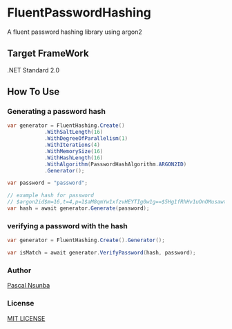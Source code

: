 # FluentPasswordHashing

A fluent password hashing library using argon2

## Target FrameWork

.NET Standard 2.0

## How To Use

### Generating a password hash

```C#
var generator = FluentHashing.Create()
            .WithSaltLength(16)
            .WithDegreeOfParallelism(1)
            .WithIterations(4)
            .WithMemorySize(16)
            .WithHashLength(16)
            .WithAlgorithm(PasswordHashAlgorithm.ARGON2ID)
            .Generator();

var password = "password";

// example hash for password
// $argon2id$m=16,t=4,p=1$aM8qmYw1xfzvHEYTIg0w1g==$5Hg1fRhHv1uOnOMusawtqg==
var hash = await generator.Generate(password);

```

### verifying a password with the hash

```C#
var generator = FluentHashing.Create().Generator();

var isMatch = await generator.VerifyPassword(hash, password);
```

### Author

[Pascal Nsunba](https://github.com/PascalBenstrong/)

### License

[MIT LICENSE](https://github.com/PascalBenstrong/FluentPasswordHashing/blob/master/LICENSE)

